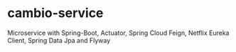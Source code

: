 # cambio-service
Microservice with Spring-Boot, Actuator, Spring Cloud Feign, Netflix Eureka Client, Spring Data Jpa and Flyway
